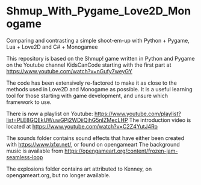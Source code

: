 # Shmup_With_Pygame_Love2D_Monogame
Comparing and contrasting a simple shoot-em-up with Python + Pygame, Lua + Love2D and C# + Monogamee

This repository is based on the Shmup! game written in Python and Pygame on the Youtube channel KidsCanCode starting with the first part at https://www.youtube.com/watch?v=nGufy7weyGY

The code has been extensively re-factored to make it as close to the methods used in Love2D and Monogame as possible.
It is a useful learning tool for those starting with game development, and unsure which framework to use.

There is now a playlist on Youtube: https://www.youtube.com/playlist?list=PLE8GQEkUWuwGPi2WDiiQihG5nIZMecLHP
The introduction video is located at https://www.youtube.com/watch?v=C2Z4YutJ4Ro

The sounds folder contains sound effects that have either been created with https://www.bfxr.net/, or found on opengameart
The background music is available from https://opengameart.org/content/frozen-jam-seamless-loop

The explosions folder contains art attributed to Kenney, on opengameart.org, but no longer available.
